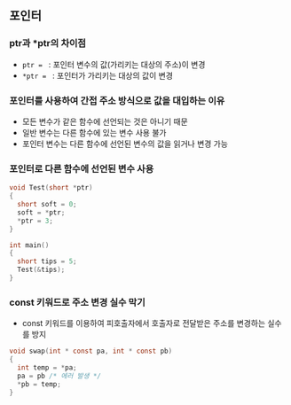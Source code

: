 ## 포인터

### ptr과 \*ptr의 차이점

- `ptr = ` : 포인터 변수의 값(가리키는 대상의 주소)이 변경
- `*ptr = ` : 포인터가 가리키는 대상의 값이 변경

### 포인터를 사용하여 간접 주소 방식으로 값을 대입하는 이유

- 모든 변수가 같은 함수에 선언되는 것은 아니기 때문
- 일반 변수는 다른 함수에 있는 변수 사용 불가
- 포인터 변수는 다른 함수에 선언된 변수의 값을 읽거나 변경 가능

### 포인터로 다른 함수에 선언된 변수 사용

```c
void Test(short *ptr)
{
  short soft = 0;
  soft = *ptr;
  *ptr = 3;
}

int main()
{
  short tips = 5;
  Test(&tips);
}
```

### const 키워드로 주소 변경 실수 막기

- const 키워드를 이용하여 피호출자에서 호출자로 전달받은 주소를 변경하는 실수를 방지

```c
void swap(int * const pa, int * const pb)
{
  int temp = *pa;
  pa = pb /* 에러 발생 */
  *pb = temp;
}
```

